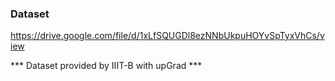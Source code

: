 ### Dataset

https://drive.google.com/file/d/1xLfSQUGDl8ezNNbUkpuHOYvSpTyxVhCs/view



*** Dataset provided by IIIT-B with upGrad ***
